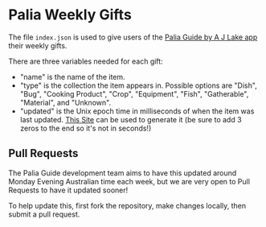 # Palia Weekly Gifts

The file `index.json` is used to give users of the [Palia Guide by A J Lake app](https://paliaguide.websitesbyastrea.com.au/) their weekly gifts.

There are three variables needed for each gift:
- "name" is the name of the item.
- "type" is the collection the item appears in. Possible options are "Dish", "Bug", "Cooking Product", "Crop", "Equipment", "Fish", "Gatherable", "Material", and "Unknown".
- "updated" is the Unix epoch time in milliseconds of when the item was last updated. [This Site](https://www.epochconverter.com/) can be used to generate it (be sure to add 3 zeros to the end so it's not in seconds!)

## Pull Requests
The Palia Guide development team aims to have this updated around Monday Evening Australian time each week, but we are very open to Pull Requests to have it updated sooner!

To help update this, first fork the repository, make changes locally, then submit a pull request.
